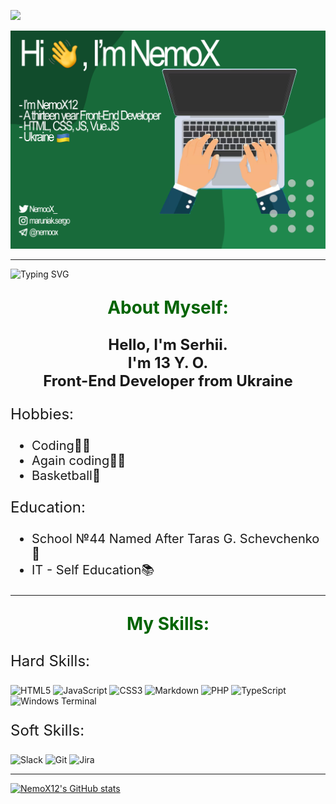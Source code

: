 ![](https://komarev.com/ghpvc/?username=your-github-NemoX12&style=flat-square&color=39852F)

![header](assets/header.jpg)

---

<img src="https://readme-typing-svg.demolab.com?font=Fira+Code&duration=4000&pause=1000&color=489550&center=true&width=435&lines=Front-End+DEVELOPER" alt="Typing SVG" />

<p style="text-align: center; font-weight: bold; color: darkgreen; font-size: 28px;">About Myself:</p>

<p style="text-align: center; font-size: 24px; font-weight: bold;">Hello, I'm Serhii. <br> I'm 13 Y. O. <br>Front-End Developer from Ukraine</p>

<p style="font-size: 24px">Hobbies:</p>

<ul style="font-size: 20px">
<li>Coding🧑‍💻</li>
<li>Again coding🧑‍💻</li>
<li>Basketball🏀</li>
</ul>

<p style="font-size: 24px">Education:</p>

<ul style="font-size: 20px">
<li>School №44 Named After Taras G. Schevchenko🏫</li>
<li>IT - Self Education📚</li>
</ul>

---

<p style="text-align: center; font-weight: bold; color: darkgreen; font-size: 28px;">My Skills:</p>

<p style="font-size: 24px">Hard Skills:</p>

![HTML5](https://img.shields.io/badge/html5-%23E34F26.svg?style=for-the-badge&logo=html5&logoColor=white)
![JavaScript](https://img.shields.io/badge/javascript-%23323330.svg?style=for-the-badge&logo=javascript&logoColor=%23F7DF1E)
![CSS3](https://img.shields.io/badge/css3-%231572B6.svg?style=for-the-badge&logo=css3&logoColor=white)
![Markdown](https://img.shields.io/badge/markdown-%23000000.svg?style=for-the-badge&logo=markdown&logoColor=white)
![PHP](https://img.shields.io/badge/php-%23777BB4.svg?style=for-the-badge&logo=php&logoColor=white)
![TypeScript](https://img.shields.io/badge/typescript-%23007ACC.svg?style=for-the-badge&logo=typescript&logoColor=white)
![Windows Terminal](https://img.shields.io/badge/Windows%20Terminal-%234D4D4D.svg?style=for-the-badge&logo=windows-terminal&logoColor=white)

<p style="font-size: 24px">Soft Skills:</p>

![Slack](https://img.shields.io/badge/Slack-4A154B?style=for-the-badge&logo=slack&logoColor=white)
![Git](https://img.shields.io/badge/git-%23F05033.svg?style=for-the-badge&logo=git&logoColor=white)
![Jira](https://img.shields.io/badge/jira-%230A0FFF.svg?style=for-the-badge&logo=jira&logoColor=white)

---

[![NemoX12's GitHub stats](https://github-readme-stats.vercel.app/api?username=NemoX12&theme=merko)](https://github.com/NemoX12)
